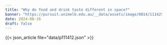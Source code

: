 ```yaml
---
title: "Why do food and drink taste different in space?"
banner: "https://pursuit.unimelb.edu.au/__data/assets/image/0014/111425/ISSSpaceFoodOnATray_NASA.jpeg"
date: 2024-08-16
draft: false
---
```


{{< json_article file="data/p111412.json" >}}